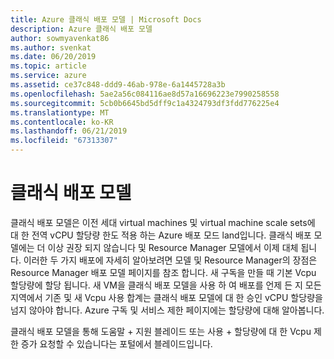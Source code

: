 ```yaml
---
title: Azure 클래식 배포 모델 | Microsoft Docs
description: Azure 클래식 배포 모델
author: sowmyavenkat86
ms.author: svenkat
ms.date: 06/20/2019
ms.topic: article
ms.service: azure
ms.assetid: ce37c848-ddd9-46ab-978e-6a1445728a3b
ms.openlocfilehash: 5ae2a56c084116ae8d57a16696223e7990258558
ms.sourcegitcommit: 5cb0b6645bd5dff9c1a4324793df3fdd776225e4
ms.translationtype: MT
ms.contentlocale: ko-KR
ms.lasthandoff: 06/21/2019
ms.locfileid: "67313307"
---
```

# <a name="classic-deployment-model"></a>클래식 배포 모델

클래식 배포 모델은 이전 세대 virtual machines 및 virtual machine scale sets에 대 한 전역 vCPU 할당량 한도 적용 하는 Azure 배포 모드 land입니다. 클래식 배포 모델에는 더 이상 권장 되지 않습니다 및 Resource Manager 모델에서 이제 대체 됩니다. 이러한 두 가지 배포에 자세히 알아보려면 모델 및 Resource Manager의 장점은 Resource Manager 배포 모델 페이지를 참조 합니다. 새 구독을 만들 때 기본 Vcpu 할당량에 할당 됩니다. 새 VM을 클래식 배포 모델을 사용 하 여 배포를 언제 든 지 모든 지역에서 기존 및 새 Vcpu 사용 합계는 클래식 배포 모델에 대 한 승인 vCPU 할당량을 넘지 않아야 합니다. Azure 구독 및 서비스 제한 페이지에는 할당량에 대해 알아봅니다.

클래식 배포 모델을 통해 도움말 + 지원 블레이드 또는 사용 + 할당량에 대 한 Vcpu 제한 증가 요청할 수 있습니다는 포털에서 블레이드입니다.

